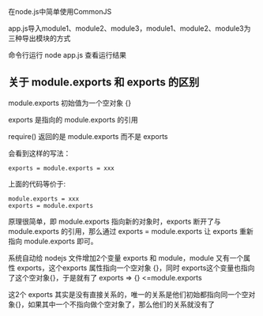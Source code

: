在node.js中简单使用CommonJS

app.js导入module1、module2、module3，module1、module2、module3为三种导出模块的方式

命令行运行 node app.js 查看运行结果

## 关于 module.exports 和 exports 的区别

module.exports 初始值为一个空对象 {}

exports 是指向的 module.exports 的引用

require() 返回的是 module.exports 而不是 exports

会看到这样的写法：
```
exports = module.exports = xxx
```
上面的代码等价于:
```
module.exports = xxx
exports = module.exports
```
原理很简单，即 module.exports 指向新的对象时，exports 断开了与 module.exports 的引用，那么通过 exports = module.exports 让 exports 重新指向 module.exports 即可。

系统自动给 nodejs 文件增加2个变量 exports 和 module，module 又有一个属性 exports，这个exports 属性指向一个空对象 {}，同时 exports这个变量也指向了这个空对象{}，于是就有了 exports => {} <=module.exports

这2个 exports 其实是没有直接关系的，唯一的关系是他们初始都指向同一个空对象{}，如果其中一个不指向做个空对象了，那么他们的关系就没有了